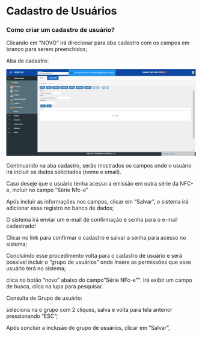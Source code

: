 # Cadastro de Usuários

### **Como criar um cadastro de usuário?**

Clicando em “NOVO” irá direcionar para aba cadastro com os campos em branco para serem preenchidos;

Aba de cadastro:

![](../../../.gitbook/assets/cadusu.png)

Continuando na aba cadastro, serão mostrados os campos onde o usuário irá incluir os dados solicitados (nome e email).

Caso deseje que o usuário tenha acesso a emissão em outra série da NFC-e, incluir no campo “Série Nfc-e”

Após incluir as informações nos campos, clicar em “Salvar”, o sistema irá adicionar esse registro no banco de dados;

O sistema irá enviar um e-mail de confirmação e senha para o e-mail cadastrado!

Clicar no link para confirmar o cadastro e salvar a senha para acesso no sistema;

Concluindo esse procedimento volta para o cadastro de usuário e será possivel incluir o “grupo de usuários” onde insere as permissões que esse usuário terá no sistema;

clica no botão “novo” abaixo do campo"Série NFc-e"". Irá exibir um campo de busca, clica na lupa para pesquisar.

Consulta de Grupo de usuário:

seleciona na o grupo com 2 cliques, salva e volta para tela anterior pressionando “ESC”;

Após concluir a inclusão do grupo de usuários, clicar em “Salvar”,
